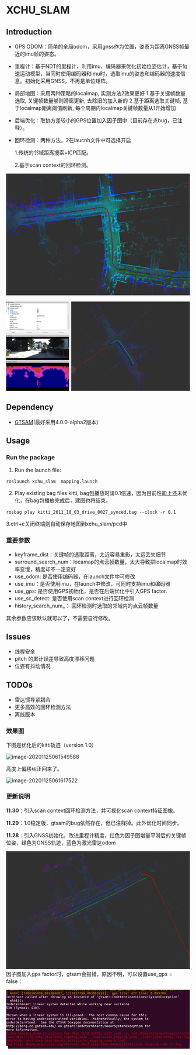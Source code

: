 # XCHU_SLAM

## Introduction

- GPS ODOM：简单的全局odom，采用gnss作为位置，姿态为距离GNSS帧最近的imu帧的姿态。

- 里程计：基于NDT的里程计，利用imu、编码器来优化初始位姿估计，基于匀速运动模型，当同时使用编码器和imu时，选取imu的姿态和编码器的速度信息。初始化采用GNSS，不再是单位矩阵。

- 局部地图：采用两种策略的localmap, 实测方法2效果更好
1.基于关键帧数量选取, 关键帧数量够则滑窗更新, 去除旧的加入新的
  2.基于距离选取关键帧, 基于localmap距离阈值刷新, 每个周期内localmap关键帧数量从1开始增加
  
- 后端优化：取协方差较小的GPS位置加入因子图中（目前存在点bug，已注释）。

- 回环检测：两种方法，2在laucnh文件中可选择开启

  1.传统的邻域距离搜索+ICP匹配。

  2.基于scan context的回环检测。

![TIM图片20201127144515](README/TIM%E5%9B%BE%E7%89%8720201127144515.png)

![TIM图片20201129022429](README/TIM%E5%9B%BE%E7%89%8720201129022429.png)

## Dependency

- [GTSAM](https://github.com/borglab/gtsam/releases)(最好采用4.0.0-alpha2版本)

## Usage

### Run the package

1. Run the launch file:

```shell
roslaunch xchu_slam  mapping.launch 
```

2. Play existing bag files kitti, bag包播放时请0.1倍速，因为目前性能上还未优化，在bag包播放完成后，建图也将结束。

```shell
rosbag play kitti_2011_10_03_drive_0027_synced.bag --clock -r 0.1
```

   3.ctrl+c关闭终端则自动保存地图到xchu_slam/pcd中

### 重要参数

- keyframe_dist：关键帧的选取距离，太近容易重影，太远丢失细节
- surround_search_num：locamap的点云帧数量，太大导致拼localmap时效率变慢，精度却不一定变好
- use_odom: 是否使用编码器，在launch文件中可修改
- use_imu：是否使用imu，在launch中修改，可同时支持imu和编码器
- use_gps: 是否使用GPS初始化，是否在后端优化中引入GPS factor.
- use_sc_detect: 是否使用scan context进行回环检测
- history_search_num_： 回环检测时选取的邻域内的点云帧数量

其余参数应该默认就可以了，不需要自行修改。


## Issues

- 线程安全
- pitch 的累计误差导致高度漂移问题
- 位姿有抖动情况

## TODOs

- 雷达惯导紧耦合
- 更多高效的回环检测方法
- 离线版本

### 效果图

下图是优化后的kitti轨迹（version 1.0）

![image-20201125061549588](README/image-20201125061549588.png)

高度上偏移纠正回来了。

![image-20201125061617522](README/image-20201125061617522.png)

### 更新说明

**11.30**：引入scan context回环检测方法，并可视化scan context特征图像。

**11.29**：1.0稳定版，gtsam的bug依然存在，但已注释掉。此外优化时间同步。

**11.28**：引入GNSS初始化，改进里程计精度，红色为因子图增量平滑后的关键帧位姿，绿色为GNSS轨迹，蓝色为激光雷达odom

![image-20201128100931867](README/image-20201128100931867.png)因子图加入gps factor时，gtsam会报错，原因不明，可以设置use_gps = false：

![image-20201127144138995](README/image-20201127144138995.png)
